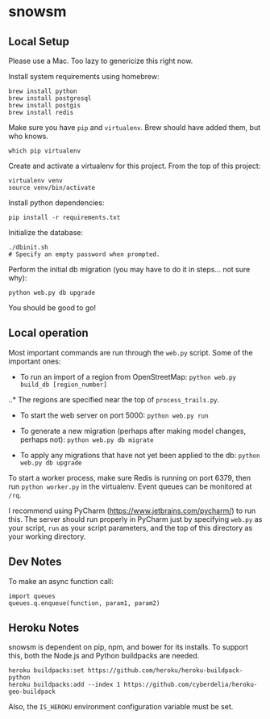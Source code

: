 # snowsm

## Local Setup

Please use a Mac. Too lazy to genericize this right now.

Install system requirements using homebrew:

```
brew install python
brew install postgresql
brew install postgis
brew install redis
```

Make sure you have `pip` and `virtualenv`. Brew should have added them, but who knows.

```
which pip virtualenv
```

Create and activate a virtualenv for this project. From the top of this project:

```
virtualenv venv
source venv/bin/activate
```

Install python dependencies:

```
pip install -r requirements.txt
```

Initialize the database:

```
./dbinit.sh
# Specify an empty password when prompted.
```

Perform the initial db migration (you may have to do it in steps... not sure why):

```
python web.py db upgrade
```

You should be good to go!

## Local operation

Most important commands are run through the `web.py` script. Some of the important ones:

* To run an import of a region from OpenStreetMap: `python web.py build_db [region_number]`

..* The regions are specified near the top of `process_trails.py`.

* To start the web server on port 5000: `python web.py run`

* To generate a new migration (perhaps after making model changes, perhaps not): `python web.py db migrate`

* To apply any migrations that have not yet been applied to the db: `python web.py db upgrade`

To start a worker process, make sure Redis is running on port 6379, then run `python worker.py` in the virtualenv. Event queues can be monitored at `/rq`. 

I recommend using PyCharm (https://www.jetbrains.com/pycharm/) to run this. The server should run properly in PyCharm just by specifying `web.py` as your script, `run` as your script parameters, and the top of this directory as your working directory.

## Dev Notes

To make an async function call:

```
import queues
queues.q.enqueue(function, param1, param2)
```

## Heroku Notes

snowsm is dependent on pip, npm, and bower for its installs. To support this, both the Node.js and Python buildpacks are needed.

```
heroku buildpacks:set https://github.com/heroku/heroku-buildpack-python
heroku buildpacks:add --index 1 https://github.com/cyberdelia/heroku-geo-buildpack
```

Also, the `IS_HEROKU` environment configuration variable must be set.
